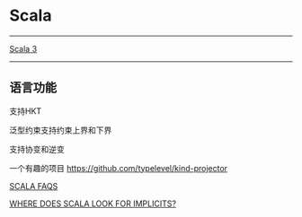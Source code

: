 # Scala

---

[Scala 3](https://dotty.epfl.ch/docs/reference/overview.html)

---

## 语言功能

支持HKT

泛型约束支持约束上界和下界

支持协变和逆变

一个有趣的项目  https://github.com/typelevel/kind-projector

[SCALA FAQS](https://docs.scala-lang.org/tutorials/FAQ/index.html)

[WHERE DOES SCALA LOOK FOR IMPLICITS?](https://docs.scala-lang.org/tutorials/FAQ/finding-implicits.html)

